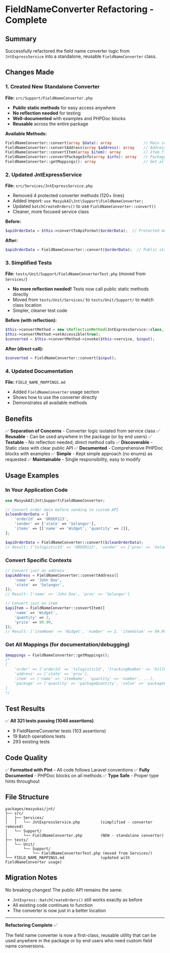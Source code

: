 # FieldNameConverter Refactoring - Complete

## Summary

Successfully refactored the field name converter logic from `JntExpressService` into a standalone, reusable `FieldNameConverter` class.

## Changes Made

### 1. Created New Standalone Converter

**File:** `src/Support/FieldNameConverter.php`

- **Public static methods** for easy access anywhere
- **No reflection needed** for testing
- **Well-documented** with examples and PHPDoc blocks
- **Reusable** across the entire package

**Available Methods:**
```php
FieldNameConverter::convert(array $data): array              // Main converter
FieldNameConverter::convertAddress(array $address): array    // Address fields
FieldNameConverter::convertItem(array $item): array          // Item fields
FieldNameConverter::convertPackageInfo(array $info): array   // Package fields
FieldNameConverter::getMappings(): array                     // Get all mappings
```

### 2. Updated JntExpressService

**File:** `src/Services/JntExpressService.php`

- Removed 4 protected converter methods (120+ lines)
- Added import: `use MasyukAI\Jnt\Support\FieldNameConverter;`
- Updated `batchCreateOrders()` to use `FieldNameConverter::convert()`
- Cleaner, more focused service class

**Before:**
```php
$apiOrderData = $this->convertToApiFormat($orderData);  // Protected method
```

**After:**
```php
$apiOrderData = FieldNameConverter::convert($orderData);  // Public static
```

### 3. Simplified Tests

**File:** `tests/Unit/Support/FieldNameConverterTest.php` (moved from `Services/`)

- **No more reflection needed!** Tests now call public static methods directly
- Moved from `tests/Unit/Services/` to `tests/Unit/Support/` to match class location
- Simpler, cleaner test code

**Before (with reflection):**
```php
$this->convertMethod = new \ReflectionMethod(JntExpressService::class, 'convertToApiFormat');
$this->convertMethod->setAccessible(true);
$converted = $this->convertMethod->invoke($this->service, $input);
```

**After (direct call):**
```php
$converted = FieldNameConverter::convert($input);
```

### 4. Updated Documentation

**File:** `FIELD_NAME_MAPPINGS.md`

- Added `FieldNameConverter` usage section
- Shows how to use the converter directly
- Demonstrates all available methods

## Benefits

✅ **Separation of Concerns** - Converter logic isolated from service class
✅ **Reusable** - Can be used anywhere in the package (or by end users)
✅ **Testable** - No reflection needed, direct method calls
✅ **Discoverable** - Static class with clear public API
✅ **Documented** - Comprehensive PHPDoc blocks with examples
✅ **Simple** - Kept simple approach (no enums) as requested
✅ **Maintainable** - Single responsibility, easy to modify

## Usage Examples

### In Your Application Code

```php
use MasyukAI\Jnt\Support\FieldNameConverter;

// Convert order data before sending to custom API
$cleanOrderData = [
    'orderId' => 'ORDER123',
    'sender' => ['state' => 'Selangor'],
    'items' => [['name' => 'Widget', 'quantity' => 2]],
];

$apiOrderData = FieldNameConverter::convert($cleanOrderData);
// Result: ['txlogisticId' => 'ORDER123', 'sender' => ['prov' => 'Selangor'], ...]
```

### Convert Specific Contexts

```php
// Convert just an address
$apiAddress = FieldNameConverter::convertAddress([
    'name' => 'John Doe',
    'state' => 'Selangor',
]);
// Result: ['name' => 'John Doe', 'prov' => 'Selangor']

// Convert just an item
$apiItem = FieldNameConverter::convertItem([
    'name' => 'Widget',
    'quantity' => 2,
    'price' => 99.99,
]);
// Result: ['itemName' => 'Widget', 'number' => 2, 'itemValue' => 99.99]
```

### Get All Mappings (for documentation/debugging)

```php
$mappings = FieldNameConverter::getMappings();
/*
[
    'order' => ['orderId' => 'txlogisticId', 'trackingNumber' => 'billCode'],
    'address' => ['state' => 'prov'],
    'item' => ['name' => 'itemName', 'quantity' => 'number', ...],
    'package' => ['quantity' => 'packageQuantity', 'value' => 'packageValue'],
]
*/
```

## Test Results

✅ **All 321 tests passing (1046 assertions)**
- 9 FieldNameConverter tests (103 assertions)
- 19 Batch operations tests
- 293 existing tests

## Code Quality

✅ **Formatted with Pint** - All code follows Laravel conventions
✅ **Fully Documented** - PHPDoc blocks on all methods
✅ **Type Safe** - Proper type hints throughout

## File Structure

```
packages/masyukai/jnt/
├── src/
│   ├── Services/
│   │   └── JntExpressService.php         (simplified - converter removed)
│   └── Support/
│       └── FieldNameConverter.php        (NEW - standalone converter)
├── tests/
│   └── Unit/
│       └── Support/
│           └── FieldNameConverterTest.php (moved from Services/)
└── FIELD_NAME_MAPPINGS.md                (updated with FieldNameConverter usage)
```

## Migration Notes

No breaking changes! The public API remains the same:
- `JntExpress::batchCreateOrders()` still works exactly as before
- All existing code continues to function
- The converter is now just in a better location

---

**Refactoring Complete** ✅

The field name converter is now a first-class, reusable utility that can be used anywhere in the package or by end users who need custom field name conversions.
